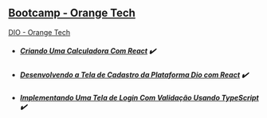 ## [Bootcamp - Orange Tech](https://github.com/gmurilo/dio/tree/main/orange-tech)
[DIO - Orange Tech](https://web.dio.me/track/orange-tech)

- ##### [Criando Uma Calculadora Com React](https://web.dio.me/lab/calculadora/learning/89d36230-0ad5-4235-9c16-9691a26e6c96) :heavy_check_mark:

- ##### [Desenvolvendo a Tela de Cadastro da Plataforma Dio com React](https://web.dio.me/project/tela-de-cadastro/learning/6489c1e2-73d4-41b2-8713-faedd75df7d3) :heavy_check_mark:

- ##### [Implementando Uma Tela de Login Com Validação Usando TypeScript](https://web.dio.me/project/formulario/learning/e883e943-b031-4e5b-a2dd-4a435c6491f9) :heavy_check_mark:


